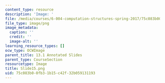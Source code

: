 ```yaml
---
content_type: resource
description: 'Image: '
file: /media/courses/6-004-computation-structures-spring-2017/75c083b00fb31b15c42f32b059131193_Slide15.png
file_type: image/png
image_metadata:
  caption: ''
  credit: ''
  image-alt: ''
learning_resource_types: []
ocw_type: OCWImage
parent_title: 13.1 Annotated Slides
parent_type: CourseSection
resourcetype: Image
title: Slide15.png
uid: 75c083b0-0fb3-1b15-c42f-32b059131193
---
```

